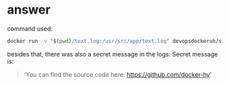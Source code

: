 
# answer

command used:

```bash
docker run -v "$(pwd)/text.log:/usr/src/app/text.log" devopsdockeruh/simple-web-service
```

besides that, there was also a secret message in the logs:
Secret message is:
>'You can find the source code here: https://github.com/docker-hy'